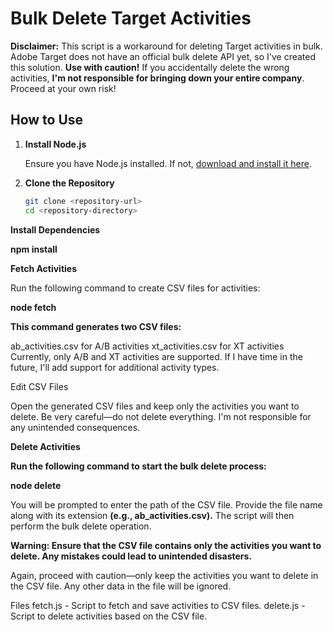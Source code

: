 
# Bulk Delete Target Activities

**Disclaimer:** This script is a workaround for deleting Target activities in bulk. Adobe Target does not have an official bulk delete API yet, so I've created this solution. **Use with caution!** If you accidentally delete the wrong activities, **I'm not responsible for bringing down your entire company**. Proceed at your own risk!

## How to Use

1. **Install Node.js**

   Ensure you have Node.js installed. If not, [download and install it here](https://nodejs.org/).

2. **Clone the Repository**

   ```bash
   git clone <repository-url>
   cd <repository-directory>
   
**Install Dependencies**


**npm install**

**Fetch Activities**

Run the following command to create CSV files for activities:

**node fetch**

**This command generates two CSV files:**

ab_activities.csv for A/B activities
xt_activities.csv for XT activities
Currently, only A/B and XT activities are supported. If I have time in the future, I'll add support for additional activity types.

Edit CSV Files

Open the generated CSV files and keep only the activities you want to delete. Be very careful—do not delete everything. I'm not responsible for any unintended consequences.

**Delete Activities**

**Run the following command to start the bulk delete process:**

**node delete**

You will be prompted to enter the path of the CSV file. Provide the file name along with its extension **(e.g., ab_activities.csv).** The script will then perform the bulk delete operation.

**Warning: Ensure that the CSV file contains only the activities you want to delete. Any mistakes could lead to unintended disasters.**

Again, proceed with caution—only keep the activities you want to delete in the CSV file. Any other data in the file will be ignored.

Files
fetch.js - Script to fetch and save activities to CSV files.
delete.js - Script to delete activities based on the CSV file.
